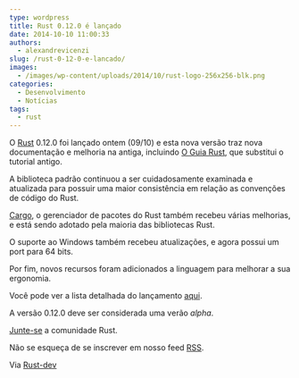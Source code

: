 ```yaml
---
type: wordpress
title: Rust 0.12.0 é lançado
date: 2014-10-10 11:00:33
authors:
  - alexandrevicenzi
slug: /rust-0-12-0-e-lancado/
images:
  - /images/wp-content/uploads/2014/10/rust-logo-256x256-blk.png
categories:
  - Desenvolvimento
  - Notícias
tags:
  - rust
---
```


O <a href="http://www.rust-lang.org/">Rust</a> 0.12.0 foi lançado ontem (09/10) e esta nova versão traz nova documentação e melhoria na antiga, incluindo <a href="http://doc.rust-lang.org/guide.html">O Guia Rust</a>, que substitui o tutorial antigo.

A biblioteca padrão continuou a ser cuidadosamente examinada e atualizada para possuir uma maior consistência em relação as convenções de código do Rust.

<a href="http://crates.io">Cargo</a>, o gerenciador de pacotes do Rust também recebeu várias melhorias, e está sendo adotado pela maioria das bibliotecas Rust.

O suporte ao Windows também recebeu atualizações, e agora possui um port para 64 bits.

Por fim, novos recursos foram adicionados a linguagem para melhorar a sua ergonomia.

Você pode ver a lista detalhada do lançamento <a href="https://github.com/mozilla/rust/wiki/Doc-detailed-release-notes">aqui</a>.

A versão 0.12.0 deve ser considerada uma verão <i>alpha</i>.

<a href="https://github.com/mozilla/rust/wiki/Note-guide-for-new-contributors">Junte-se</a> a comunidade Rust.

Não se esqueça de se inscrever em nosso feed <a href="/?feed=atom">RSS</a>.

Via <a href="https://mail.mozilla.org/pipermail/rust-dev/2014-October/011267.html">Rust-dev</a>